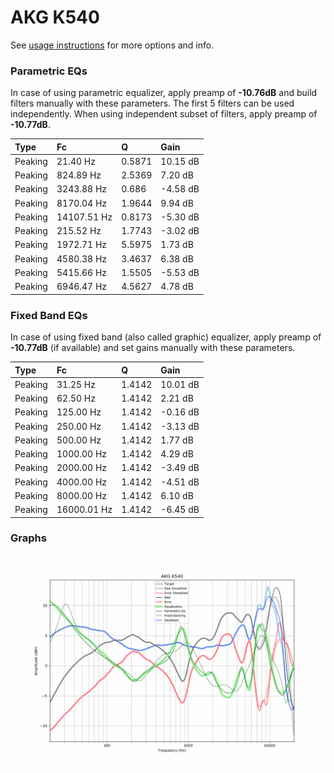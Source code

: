 # AKG K540
See [usage instructions](https://github.com/jaakkopasanen/AutoEq#usage) for more options and info.

### Parametric EQs
In case of using parametric equalizer, apply preamp of **-10.76dB** and build filters manually
with these parameters. The first 5 filters can be used independently.
When using independent subset of filters, apply preamp of **-10.77dB**.

| Type    | Fc          |      Q | Gain     |
|:--------|:------------|:-------|:---------|
| Peaking | 21.40 Hz    | 0.5871 | 10.15 dB |
| Peaking | 824.89 Hz   | 2.5369 | 7.20 dB  |
| Peaking | 3243.88 Hz  | 0.686  | -4.58 dB |
| Peaking | 8170.04 Hz  | 1.9644 | 9.94 dB  |
| Peaking | 14107.51 Hz | 0.8173 | -5.30 dB |
| Peaking | 215.52 Hz   | 1.7743 | -3.02 dB |
| Peaking | 1972.71 Hz  | 5.5975 | 1.73 dB  |
| Peaking | 4580.38 Hz  | 3.4637 | 6.38 dB  |
| Peaking | 5415.66 Hz  | 1.5505 | -5.53 dB |
| Peaking | 6946.47 Hz  | 4.5627 | 4.78 dB  |

### Fixed Band EQs
In case of using fixed band (also called graphic) equalizer, apply preamp of **-10.77dB**
(if available) and set gains manually with these parameters.

| Type    | Fc          |      Q | Gain     |
|:--------|:------------|:-------|:---------|
| Peaking | 31.25 Hz    | 1.4142 | 10.01 dB |
| Peaking | 62.50 Hz    | 1.4142 | 2.21 dB  |
| Peaking | 125.00 Hz   | 1.4142 | -0.16 dB |
| Peaking | 250.00 Hz   | 1.4142 | -3.13 dB |
| Peaking | 500.00 Hz   | 1.4142 | 1.77 dB  |
| Peaking | 1000.00 Hz  | 1.4142 | 4.29 dB  |
| Peaking | 2000.00 Hz  | 1.4142 | -3.49 dB |
| Peaking | 4000.00 Hz  | 1.4142 | -4.51 dB |
| Peaking | 8000.00 Hz  | 1.4142 | 6.10 dB  |
| Peaking | 16000.01 Hz | 1.4142 | -6.45 dB |

### Graphs
![](./AKG%20K540.png)